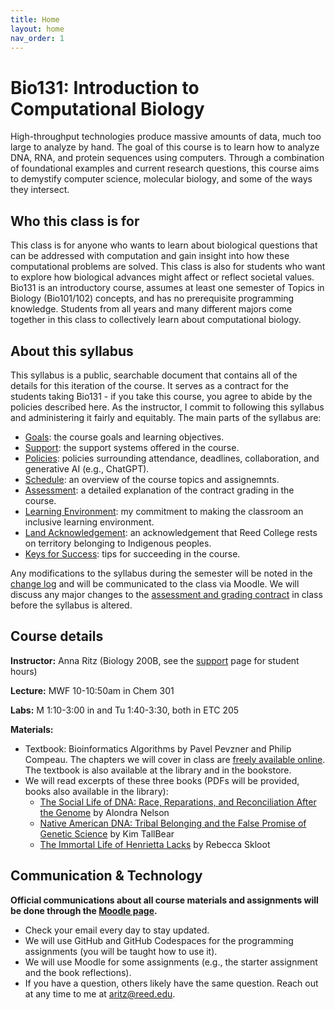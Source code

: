 ```yaml
---
title: Home
layout: home
nav_order: 1
---
```


# Bio131: Introduction to Computational Biology

High-throughput technologies produce massive amounts of data, much too large to analyze by hand. The goal of this course is to learn how to analyze DNA, RNA, and protein sequences using computers. Through a combination of foundational examples and current research questions, this course aims to demystify computer science, molecular biology, and some of the ways they intersect.

## Who this class is for

This class is for anyone who wants to learn about biological questions that can be addressed with computation and gain insight into how these computational problems are solved. This class is also for students who want to explore how biological advances might affect or reflect societal values. Bio131 is an introductory course, assumes at least one semester of Topics in Biology (Bio101/102) concepts, and has no prerequisite programming knowledge. Students from all years and many different majors come together in this class to collectively learn about computational biology.

## About this syllabus

This syllabus is a public, searchable document that contains all of the details for this iteration of the course. It serves as a contract for the students taking Bio131 - if you take this course, you agree to abide by the policies described here. As the instructor, I commit to following this syllabus and administering it fairly and equitably. The main parts of the syllabus are:

- [Goals](doc/goals.md): the course goals and learning objectives.
- [Support](doc/support.md): the support systems offered in the course.
- [Policies](doc/policies.md): policies surrounding attendance, deadlines, collaboration, and generative AI (e.g., ChatGPT).
- [Schedule](doc/schedule.md): an overview of the course topics and assignemnts.
- [Assessment](doc/assessment/index.md): a detailed explanation of the contract grading in the course.
- [Learning Environment](doc/environment.md): my commitment to making the classroom an inclusive learning environment.
- [Land Acknowledgement](doc/acknowledgement.md): an acknowledgement that Reed College rests on territory belonging to Indigenous peoples.
- [Keys for Success](doc/tips.md): tips for succeeding in the course.

Any modifications to the syllabus during the semester will be noted in the [change log](doc/changelog.md) and will be communicated to the class via Moodle. We will discuss any major changes to the [assessment and grading contract](doc/assessment/index.md) in class before the syllabus is altered.

## Course details

**Instructor:** Anna Ritz (Biology 200B, see the [support](docs/support.md) page for student hours)

**Lecture:** MWF 10-10:50am in Chem 301

**Labs:** M 1:10-3:00 in and Tu 1:40-3:30, both in ETC 205

**Materials:**
- Textbook: Bioinformatics Algorithms by Pavel Pevzner and Philip Compeau. The chapters we will cover in class are [freely available online](https://www.bioinformaticsalgorithms.org/read-the-book). The textbook is also available at the library and in the bookstore.
- We will read excerpts of these three books (PDFs will be provided, books also available in the library):
  - [The Social Life of DNA: Race, Reparations, and Reconciliation After the Genome](http://www.alondranelson.com/books/the-social-life-of-dna-race-reparations-and-reconciliation-after-the-genome) by Alondra Nelson
  - [Native American DNA: Tribal Belonging and the False Promise of Genetic Science](https://www.upress.umn.edu/book-division/books/native-american-dna) by Kim TallBear
  - [The Immortal Life of Henrietta Lacks](https://rebeccaskloot.com/the-immortal-life/about-the-book/) by Rebecca Skloot
  
## Communication & Technology

**Official communications about all course materials and assignments will be done through the [Moodle page](https://moodle.reed.edu/course/view.php?id=5950).**
- Check your email every day to stay updated.
- We will use GitHub and GitHub Codespaces for the programming assignments (you will be taught how to use it).
- We will use Moodle for some assignments (e.g., the starter assignment and the book reflections).
- If you have a question, others likely have the same question. Reach out at any time to me at aritz@reed.edu.